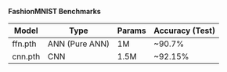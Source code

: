 **FashionMNIST Benchmarks**

| Model   | Type           | Params | Accuracy (Test) |
| ------- | -------------- | ------ | --------------- |
| ffn.pth | ANN (Pure ANN) | 1M     | ~90.7%          |
| cnn.pth | CNN            | 1.5M   | ~92.15%         |
